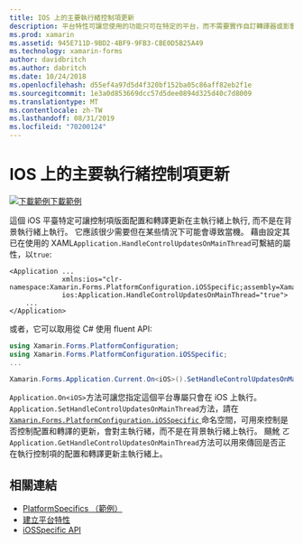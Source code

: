 ```yaml
---
title: IOS 上的主要執行緒控制項更新
description: 平台特性可讓您使用的功能只可在特定的平台，而不需要實作自訂轉譯器或影響。 本文說明如何使用 iOS 平臺特定的, 讓控制項版面配置和轉譯更新在主執行緒上執行。
ms.prod: xamarin
ms.assetid: 945E711D-9BD2-4BF9-9FB3-CBE0D5B25A49
ms.technology: xamarin-forms
author: davidbritch
ms.author: dabritch
ms.date: 10/24/2018
ms.openlocfilehash: d55ef4a97d5d4f320bf152ba05c86aff82eb2f1e
ms.sourcegitcommit: 1e3a0d853669dcc57d5dee0894d325d40c7d8009
ms.translationtype: MT
ms.contentlocale: zh-TW
ms.lasthandoff: 08/31/2019
ms.locfileid: "70200124"
---
```

# <a name="main-thread-control-updates-on-ios"></a>IOS 上的主要執行緒控制項更新

[![下載範例](~/media/shared/download.png)下載範例](https://docs.microsoft.com/samples/xamarin/xamarin-forms-samples/userinterface-platformspecifics)

這個 iOS 平臺特定可讓控制項版面配置和轉譯更新在主執行緒上執行, 而不是在背景執行緒上執行。 它應該很少需要但在某些情況下可能會導致當機。 藉由設定其已在使用的 XAML`Application.HandleControlUpdatesOnMainThread`可繫結的屬性，以`true`:

```xaml
<Application ...
             xmlns:ios="clr-namespace:Xamarin.Forms.PlatformConfiguration.iOSSpecific;assembly=Xamarin.Forms.Core"
             ios:Application.HandleControlUpdatesOnMainThread="true">
    ...
</Application>
```

或者，它可以取用從 C# 使用 fluent API:

```csharp
using Xamarin.Forms.PlatformConfiguration;
using Xamarin.Forms.PlatformConfiguration.iOSSpecific;
...

Xamarin.Forms.Application.Current.On<iOS>().SetHandleControlUpdatesOnMainThread(true);
```

`Application.On<iOS>`方法可讓您指定這個平台專屬只會在 iOS 上執行。 `Application.SetHandleControlUpdatesOnMainThread`方法，請在[ `Xamarin.Forms.PlatformConfiguration.iOSSpecific` ](xref:Xamarin.Forms.PlatformConfiguration.iOSSpecific)命名空間，可用來控制是否控制配置和轉譯的更新，會對主執行緒，而不是在背景執行緒上執行。 颾魤 ㄛ`Application.GetHandleControlUpdatesOnMainThread`方法可以用來傳回是否正在執行控制項的配置和轉譯更新主執行緒上。

## <a name="related-links"></a>相關連結

- [PlatformSpecifics （範例）](https://docs.microsoft.com/samples/xamarin/xamarin-forms-samples/userinterface-platformspecifics)
- [建立平台特性](~/xamarin-forms/platform/platform-specifics/index.md#creating-platform-specifics)
- [iOSSpecific API](xref:Xamarin.Forms.PlatformConfiguration.iOSSpecific)
